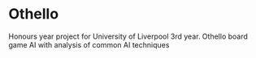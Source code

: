 # Othello
Honours year project for University of Liverpool 3rd year. Othello board game AI with analysis of common AI techniques
